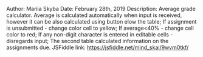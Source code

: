 Author: Mariia Skyba
Date: February 28th, 2019
Description: Average grade calculator. 
Average is calculated automatically when input is received,
however it can be also calculated using button elow the table;
If assignment is unsubmitted - change color cell to yellow;
If average<40% - change cell color to red;
If any non-digit character is entered in editable cells - disregards input;
The second table calculated information on the assignments due.
JSFiddle link: https://jsfiddle.net/mind_skai/9wvm0tkf/
